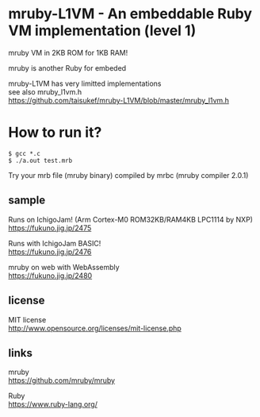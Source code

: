 # mruby-L1VM - An embeddable Ruby VM implementation (level 1)

mruby VM in 2KB ROM for 1KB RAM!

mruby is another Ruby for embeded  

mruby-L1VM has very limitted implementations  
see also mruby_l1vm.h  
https://github.com/taisukef/mruby-L1VM/blob/master/mruby_l1vm.h  

# How to run it?

```
$ gcc *.c
$ ./a.out test.mrb
```

Try your mrb file (mruby binary) compiled by mrbc (mruby compiler 2.0.1)

## sample

Runs on IchigoJam! (Arm Cortex-M0 ROM32KB/RAM4KB LPC1114 by NXP)  
https://fukuno.jig.jp/2475  

Runs with IchigoJam BASIC!  
https://fukuno.jig.jp/2476  

mruby on web with WebAssembly  
https://fukuno.jig.jp/2480  

## license

MIT license  
http://www.opensource.org/licenses/mit-license.php  

## links

mruby  
https://github.com/mruby/mruby  

Ruby  
https://www.ruby-lang.org/  

